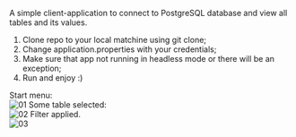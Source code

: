 A simple client-application to connect to PostgreSQL database and view all tables and its values.
1. Clone repo to your local matchine using git clone;
2. Change application.properties with your credentials;
3. Make sure that app not running in headless mode or there will be an exception;
4. Run and enjoy :)

Start menu:
 <br />
![01](https://github.com/user-attachments/assets/abf85943-ddc8-421a-87a0-1eb4949ad10d)
Some table selected:
 <br />
![02](https://github.com/user-attachments/assets/11f83199-366f-47f7-95b4-58d5a5222515)
Filter applied.
 <br />
![03](https://github.com/user-attachments/assets/8d2a19bb-c0d6-4d7e-bded-bf6dc6136a22)
 <br />

